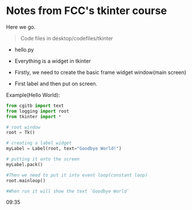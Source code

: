 # Notes from FCC's tkinter course
Here we go.

>Code files in desktop/codefiles/tkinter

- hello.py

- Everything is a widget in tkinter
- Firstly, we need to create the basic frame widget window(main screen)
- First label and then put on screen.

Example(Hello World):
```python
from cgitb import text
from logging import root
from tkinter import *

# root window
root = Tk()

# creating a label widget
myLabel = Label(root, text="Goodbye World!")

# putting it onto the screen
myLabel.pack() 

#Then we need to put it into event loop(constant loop)
root.mainloop()

#When run it will show the text `Goodbye World`
```

09:35